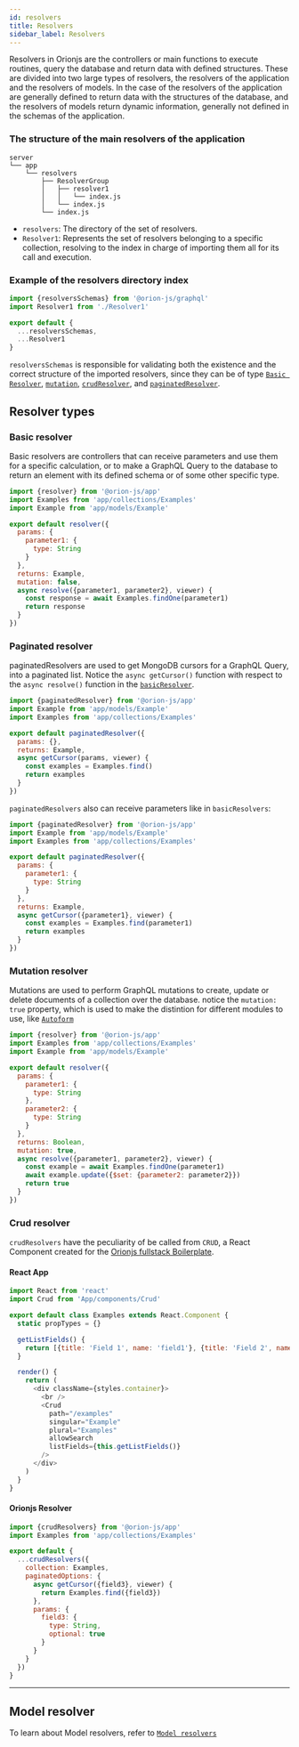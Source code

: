 ```yaml
---
id: resolvers
title: Resolvers
sidebar_label: Resolvers
---
```


Resolvers in Orionjs are the controllers or main functions to execute routines, query the database and return data with defined structures. These are divided into two large types of resolvers, the resolvers of the application and the resolvers of models. In the case of the resolvers of the application are generally defined to return data with the structures of the database, and the resolvers of models return dynamic information, generally not defined in the schemas of the application.

### The structure of the main resolvers of the application

```
server
└── app
    └── resolvers
        ├── ResolverGroup
        │   ├── resolver1
        │   │   └── index.js
        │   └── index.js
        └── index.js
```

- `resolvers`: The directory of the set of resolvers.
- `Resolver1`: Represents the set of resolvers belonging to a specific collection, resolving to the index in charge of importing them all for its call and execution.

### Example of the resolvers directory index

```js
import {resolversSchemas} from '@orion-js/graphql'
import Resolver1 from './Resolver1'

export default {
  ...resolversSchemas,
  ...Resolver1
}
```

`resolversSchemas` is responsible for validating both the existence and the correct structure of the imported resolvers, since they can be of type [`Basic Resolver`](https://orionjs.com/docs/resolvers#basic-resolver), [`mutation`](https://orionjs.com/docs/resolvers#mutation), [`crudResolver`](https://orionjs.com/docs/resolvers#crud-resolver), and [`paginatedResolver`](https://orionjs.com/docs/resolvers#paginated-resolver).

## Resolver types

### Basic resolver

Basic resolvers are controllers that can receive parameters and use them for a specific calculation, or to make a GraphQL Query to the database to return an element with its defined schema or of some other specific type.

```js
import {resolver} from '@orion-js/app'
import Examples from 'app/collections/Examples'
import Example from 'app/models/Example'

export default resolver({
  params: {
    parameter1: {
      type: String
    }
  },
  returns: Example,
  mutation: false,
  async resolve({parameter1, parameter2}, viewer) {
    const response = await Examples.findOne(parameter1)
    return response
  }
})
```

### Paginated resolver

paginatedResolvers are used to get MongoDB cursors for a GraphQL Query, into a paginated list. Notice the `async getCursor()` function with respect to the `async resolve()` function in the [`basicResolver`](https://orionjs.com/docs/resolvers#basic-resolver).

```js
import {paginatedResolver} from '@orion-js/app'
import Example from 'app/models/Example'
import Examples from 'app/collections/Examples'

export default paginatedResolver({
  params: {},
  returns: Example,
  async getCursor(params, viewer) {
    const examples = Examples.find()
    return examples
  }
})
```

`paginatedResolvers` also can receive parameters like in `basicResolvers`:

```js
import {paginatedResolver} from '@orion-js/app'
import Example from 'app/models/Example'
import Examples from 'app/collections/Examples'

export default paginatedResolver({
  params: {
    parameter1: {
      type: String
    }
  },
  returns: Example,
  async getCursor({parameter1}, viewer) {
    const examples = Examples.find(parameter1)
    return examples
  }
})
```

### Mutation resolver

Mutations are used to perform GraphQL mutations to create, update or delete documents of a collection over the database. notice the `mutation: true` property, which is used to make the distintion for different modules to use, like [`Autoform`](https://orionjs.com/docs/autoform)

```js
import {resolver} from '@orion-js/app'
import Examples from 'app/collections/Examples'
import Example from 'app/models/Example'

export default resolver({
  params: {
    parameter1: {
      type: String
    },
    parameter2: {
      type: String
    }
  },
  returns: Boolean,
  mutation: true,
  async resolve({parameter1, parameter2}, viewer) {
    const example = await Examples.findOne(parameter1)
    await example.update({$set: {parameter2: parameter2}})
    return true
  }
})
```

### Crud resolver

`crudResolvers` have the peculiarity of be called from `CRUD`, a React Component created for the [Orionjs fullstack Boilerplate](https://github.com/orionjs/boilerplate-graphql-fullstack).

#### React App

```js
import React from 'react'
import Crud from 'App/components/Crud'

export default class Examples extends React.Component {
  static propTypes = {}

  getListFields() {
    return [{title: 'Field 1', name: 'field1'}, {title: 'Field 2', name: 'field2'}]
  }

  render() {
    return (
      <div className={styles.container}>
        <br />
        <Crud
          path="/examples"
          singular="Example"
          plural="Examples"
          allowSearch
          listFields={this.getListFields()}
        />
      </div>
    )
  }
}
```

#### Orionjs Resolver

```js
import {crudResolvers} from '@orion-js/app'
import Examples from 'app/collections/Examples'

export default {
  ...crudResolvers({
    collection: Examples,
    paginatedOptions: {
      async getCursor({field3}, viewer) {
        return Examples.find({field3})
      },
      params: {
        field3: {
          type: String,
          optional: true
        }
      }
    }
  })
}
```

---

## Model resolver

To learn about Model resolvers, refer to [`Model resolvers`](https://orionjs.com/docs/models#resolvers)
